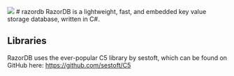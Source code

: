 <a><img src="https://secure.gravatar.com/avatar/7d2c9c6646e446291d89462a3fcb3bd0?s=400&d=https://a248.e.akamai.net/assets.github.com%2Fimages%2Fgravatars%2Fgravatar-user-420.png"></a> # razordb
RazorDB is a lightweight, fast, and embedded key value storage database, written in C#.

## Libraries
RazorDB uses the ever-popular C5 library by sestoft, which can be found on GitHub here: https://github.com/sestoft/C5
